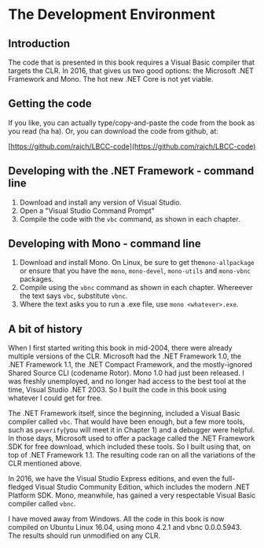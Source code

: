 # The Development Environment

## Introduction

The code that is presented in this book requires a Visual Basic compiler that targets the CLR. In 2016, that gives us two good options: the Microsoft .NET Framework and Mono. The hot new .NET Core is not yet viable.

## Getting the code

If you like, you can actually type/copy-and-paste the code from the book as you read \(ha ha\). Or, you can download the code from github, at:

[https://github.com/rajch/LBCC-code](https://github.com/rajch/LBCC-code)

## Developing with the .NET Framework - command line

1. Download and install any version of Visual Studio.
2. Open a "Visual Studio Command Prompt"
3. Compile the code with the `vbc` command, as shown in each chapter.

## Developing with Mono - command line

1. Download and install Mono. On Linux, be sure to get the`mono-allpackage` or ensure that you have the `mono`, `mono-devel`, `mono-utils` and `mono-vbnc` packages.
2. Compile using the `vbnc` command as shown in each chapter. Whereever the text says `vbc`, substitute `vbnc`.
3. Where the text asks you to run a .exe file, use `mono <whatever>.exe`.

## A bit of history

When I first started writing this book in mid-2004, there were already multiple versions of the CLR. Microsoft had the .NET Framework 1.0, the .NET Framework 1.1, the .NET Compact Framework, and the mostly-ignored Shared Source CLI \(codename Rotor\). Mono 1.0 had just been released. I was freshly unemployed, and no longer had access to the best tool at the time, Visual Studio .NET 2003. So I built the code in this book using whatever I could get for free.

The .NET Framework itself, since the beginning, included a Visual Basic compiler called `vbc`. That would have been enough, but a few more tools, such as `peverify`\(you will meet it in Chapter 1\) and a debugger were helpful. In those days, Microsoft used to offer a package called the .NET Framework SDK for free download, which included these tools. So I built using that, on top of .NET Framework 1.1. The resulting code ran on all the variations of the CLR mentioned above.

In 2016, we have the Visual Studio Express editions, and even the full-fledged Visual Studio Community Edition, which includes the modern .NET Platform SDK. Mono, meanwhile, has gained a very respectable Visual Basic compiler called `vbnc`.

I have moved away from Windows. All the code in this book is now compiled on Ubuntu Linux 16.04, using mono 4.2.1 and vbnc 0.0.0.5943. The results should run unmodified on any CLR.
